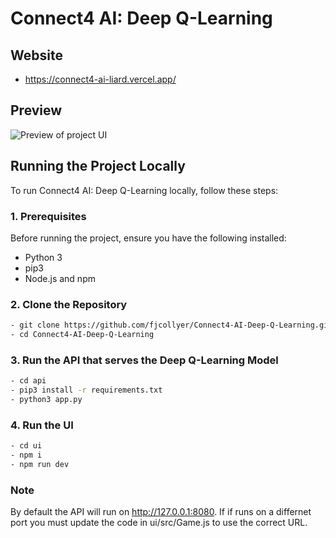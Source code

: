 # Connect4 AI: Deep Q-Learning

## Website
- https://connect4-ai-liard.vercel.app/

## Preview
![Preview of project UI](preview.gif)

## Running the Project Locally

To run Connect4 AI: Deep Q-Learning locally, follow these steps:

### 1. Prerequisites

Before running the project, ensure you have the following installed:
- Python 3
- pip3
- Node.js and npm

### 2. Clone the Repository
```bash
- git clone https://github.com/fjcollyer/Connect4-AI-Deep-Q-Learning.git
- cd Connect4-AI-Deep-Q-Learning
```

### 3. Run the API that serves the Deep Q-Learning Model
```bash
- cd api
- pip3 install -r requirements.txt
- python3 app.py
```

### 4. Run the UI
```bash
- cd ui
- npm i
- npm run dev
```

### Note
By default the API will run on http://127.0.0.1:8080. If if runs on a differnet port you must update the code in ui/src/Game.js to use the correct URL.